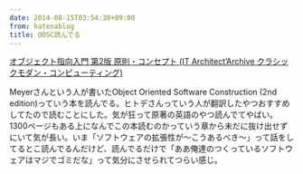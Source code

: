 ```yaml
---
date: 2014-08-15T03:54:38+09:00
from: hatenablog
title: OOSC読んでる
---
```


<p></p><a href="http://www.amazon.co.jp/exec/obidos/ASIN/4798111112/r7kamura-22/">オブジェクト指向入門 第2版 原則・コンセプト (IT Architect’Archive クラシックモダン・コンピューティング)</a>

<p>Meyerさんという人が書いたObject Oriented Software Construction (2nd edition)っていう本を読んでる。ヒトデさんっていう人が翻訳したやつおすすめしてたので読むことにした。気が狂って原著の英語のやつ読んでてやばい。1300ページもある上になんでこの本読むのかっていう章から未だに抜け出せずにいて気が長い。いま「ソフトウェアの拡張性が〜こうあるべき〜」って話をしてるとこ読んでるんだけど、読んでるだけで「ああ俺達のつくっているソフトウェアはマジでゴミだな」って気分にさせられてつらい感じ。</p>

